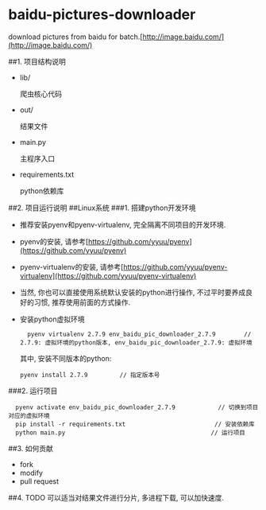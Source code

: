 # baidu-pictures-downloader
download pictures from baidu for batch.[http://image.baidu.com/](http://image.baidu.com/)

##1. 项目结构说明
- lib/

	爬虫核心代码
- out/

	结果文件
- main.py

	主程序入口
- requirements.txt

	python依赖库

##2. 项目运行说明
##Linux系统
###1. 搭建python开发环境
- 推荐安装pyenv和pyenv-virtualenv, 完全隔离不同项目的开发环境.
- pyenv的安装, 请参考[https://github.com/yyuu/pyenv](https://github.com/yyuu/pyenv)
- pyenv-virtualenv的安装, 请参考[https://github.com/yyuu/pyenv-virtualenv](https://github.com/yyuu/pyenv-virtualenv)
- 当然, 你也可以直接使用系统默认安装的python进行操作, 不过平时要养成良好的习惯, 推荐使用前面的方式操作.
- 安装python虚拟环境

  		pyenv virtualenv 2.7.9 env_baidu_pic_downloader_2.7.9        // 2.7.9: 虚拟环境的python版本, env_baidu_pic_downloader_2.7.9: 虚拟环境

  其中, 安装不同版本的python:

	  pyenv install 2.7.9         // 指定版本号

###2. 运行项目

      pyenv activate env_baidu_pic_downloader_2.7.9            // 切换到项目对应的虚拟环境
      pip install -r requirements.txt                 		  // 安装依赖库
      python main.py                                         // 运行项目

##3. 如何贡献
- fork
- modify
- pull request

##4. TODO
可以适当对结果文件进行分片, 多进程下载, 可以加快速度.